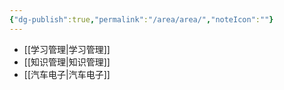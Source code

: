 ```yaml
---
{"dg-publish":true,"permalink":"/area/area/","noteIcon":""}
---
```


* [[学习管理\|学习管理]]
* [[知识管理\|知识管理]]
* [[汽车电子\|汽车电子]] 